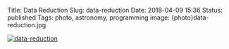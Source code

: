 Title: Data Reduction
Slug: data-reduction
Date: 2018-04-09 15:36
Status: published
Tags: photo, astronomy, programming
image: {photo}data-reduction.jpg

[![data-reduction]({photo}data-reduction.jpg "data-reduction")]({static}/pic/data-reduction.jpg)
